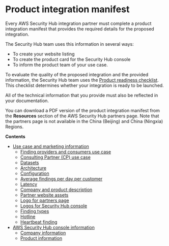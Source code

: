 # Product integration manifest<a name="integration-manifest"></a>

Every AWS Security Hub integration partner must complete a product integration manifest that provides the required details for the proposed integration\.

The Security Hub team uses this information in several ways:
+ To create your website listing
+ To create the product card for the Security Hub console
+ To inform the product team of your use case\.

To evaluate the quality of the proposed integration and the provided information, the Security Hub team uses the [Product readiness checklist](product-readiness-checklist.md)\. This checklist determines whether your integration is ready to be launched\.

All of the technical information that you provide must also be reflected in your documentation\.

You can download a PDF version of the product integration manifest from the **Resources** section of the AWS Security Hub partners page\. Note that the partners page is not available in the China \(Beijing\) and China \(Ningxia\) Regions\.

**Contents**
+ [Use case and marketing information](manifest-use-case-marketing.md)
  + [Finding providers and consumers use case](manifest-use-case-marketing.md#manfiest-use-case-finding-providers-consumers)
  + [Consulting Partner \(CP\) use case](manifest-use-case-marketing.md#manifiest-use-case-consulting-partner)
  + [Datasets](manifest-use-case-marketing.md#manifest-datasets)
  + [Architecture](manifest-use-case-marketing.md#manifest-architecture)
  + [Configuration](manifest-use-case-marketing.md#manifest-configuration)
  + [Average findings per day per customer](manifest-use-case-marketing.md#manifest-findings-per-day)
  + [Latency](manifest-use-case-marketing.md#manifest-latency)
  + [Company and product description](manifest-use-case-marketing.md#manifest-company-product-description)
  + [Partner website assets](manifest-use-case-marketing.md#manifest-website-assets)
  + [Logo for partners page](manifest-use-case-marketing.md#manifest-partners-page-logo)
  + [Logos for Security Hub console](manifest-use-case-marketing.md#manifest-sechub-console-logo)
  + [Finding types](manifest-use-case-marketing.md#manifest-finding-types)
  + [Hotline](manifest-use-case-marketing.md#manifest-hotline)
  + [Heartbeat finding](manifest-use-case-marketing.md#manifest-heartbeat-finding)
+ [AWS Security Hub console information](manifest-console-information.md)
  + [Company information](manifest-console-information.md#manifest-console-company-info)
  + [Product information](manifest-console-information.md#manifest-console-product-information)
